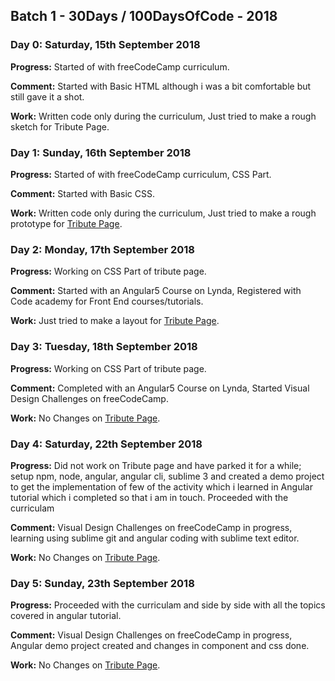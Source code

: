 ## Batch 1 - 30Days / 100DaysOfCode - 2018

### Day 0: Saturday, 15th September 2018

 **Progress:** Started of with freeCodeCamp curriculum.
  
 **Comment:** Started with Basic HTML although i was a bit comfortable but still gave it a shot.
  
  **Work:** Written code only during the curriculum, Just tried to make a rough sketch for Tribute Page.
  
  
### Day 1: Sunday, 16th September 2018

  **Progress:** Started of with freeCodeCamp curriculum, CSS Part.
  
  **Comment:** Started with Basic CSS.
  
  **Work:** Written code only during the curriculum, Just tried to make a rough prototype for [Tribute Page](https://github.com/mkhalid-s/100DaysOfCode/tree/master/ResponsiveWebDesignProjects/TributePage).
 
### Day 2: Monday, 17th September 2018

  **Progress:** Working on CSS Part of tribute page.
  
  **Comment:** Started with an Angular5 Course on Lynda, Registered with Code academy for Front End courses/tutorials.
  
  **Work:** Just tried to make a layout for [Tribute Page](https://codepen.io/mkhalid-s/full/GXYWpJ/).
  
### Day 3: Tuesday, 18th September 2018

  **Progress:** Working on CSS Part of tribute page.
  
  **Comment:** Completed with an Angular5 Course on Lynda, Started Visual Design Challenges on freeCodeCamp.
  
  **Work:** No Changes on [Tribute Page](https://codepen.io/mkhalid-s/full/GXYWpJ/).
  
### Day 4: Saturday, 22th September 2018

  **Progress:** Did not work on Tribute page and have parked it for a while; setup npm, node, angular, angular cli, sublime 3 and created a demo project to get the implementation of few of the activity which i learned in Angular tutorial which i completed so that i am in touch. Proceeded with the curriculam 
  
  **Comment:** Visual Design Challenges on freeCodeCamp in progress, learning using sublime git and angular coding with sublime text editor.
  
  **Work:** No Changes on [Tribute Page](https://codepen.io/mkhalid-s/full/GXYWpJ/).

### Day 5: Sunday, 23th September 2018

  **Progress:** Proceeded with the curriculam and side by side with all the topics covered in angular tutorial.
  
  **Comment:** Visual Design Challenges on freeCodeCamp in progress, Angular demo project created and changes in component and css done.
  
  **Work:** No Changes on [Tribute Page](https://codepen.io/mkhalid-s/full/GXYWpJ/).
